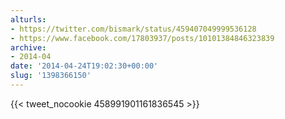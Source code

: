 ```yaml
---
alturls:
- https://twitter.com/bismark/status/459407049999536128
- https://www.facebook.com/17803937/posts/10101384846323839
archive:
- 2014-04
date: '2014-04-24T19:02:30+00:00'
slug: '1398366150'
---
```


{{< tweet_nocookie 458991901161836545 >}}
